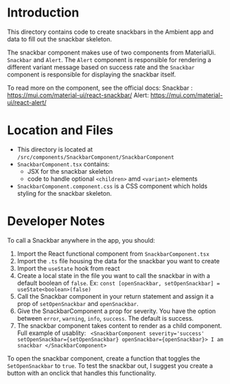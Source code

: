 # Introduction

This directory contains code to create snackbars in the Ambient app and data to fill out the snackbar skeleton.

The snackbar component makes use of two components from MaterialUi. `Snackbar` and `Alert`. The `Alert` component is responsible for rendering a different variant message based on success rate and the `Snackbar` component is responsible for displaying the snackbar itself.

To read more on the component, see the official docs: 
Snackbar : https://mui.com/material-ui/react-snackbar/
Alert: https://mui.com/material-ui/react-alert/

# Location and Files

* This directory is located at `/src/components/SnackbarComponent/SnackbarComponent`
* `SnackbarComponent.tsx` contains:
    * JSX for the snackbar skeleton
    * code to handle optional `<children>` amd `<variant>` elements
* `SnackbarComponent.component.css` is a CSS component which holds styling for the snackbar skeleton.

# Developer Notes

To call a Snackbar anywhere in the app, you should:
1. Import the React functional component from `SnackbarComponent.tsx`
2. Import the `.ts` file housing the data for the snackbar you want to create
3. Import the `useState` hook from react
4. Create a local state in the file you want to call the snackbar in with a default boolean of `false`.
Ex: `const [openSnackbar, setOpenSnackbar] = useState<boolean>(false)`
5. Call the Snackbar component in your return statement and assign it a prop of `setOpenSnackbar` and `openSnackbar`. 
6. Give the SnackbarComponent a prop for severity. You have the option between `error`, `warning`, `info`, `success`. The default is success. 
7. The snackbar component takes content to render as a child component.
Full example of usablity:
` <SnackbarComponent severity='success' setOpenSnackbar={setOpenSnackbar} openSnackbar={openSnackbar}>
    I am snackbar
</SnackbarComponent>` 

To open the snackbar component, create a function that toggles the `SetOpenSnackbar` to `true`. To test the snackbar out, I suggest you create a button with an onclick that handles this functionality.





